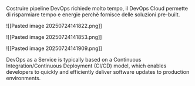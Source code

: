 Costruire pipeline DevOps richiede molto tempo, il DevOps Cloud permette di risparmiare tempo e energie perchè fornisce delle soluzioni pre-built.

![[Pasted image 20250724141822.png]]

![[Pasted image 20250724141853.png]]

![[Pasted image 20250724141909.png]]

DevOps as a Service is typically based on a Continuous Integration/Continuous Deployment (CI/CD) model, which enables developers to quickly and efficiently deliver software updates to production environments.